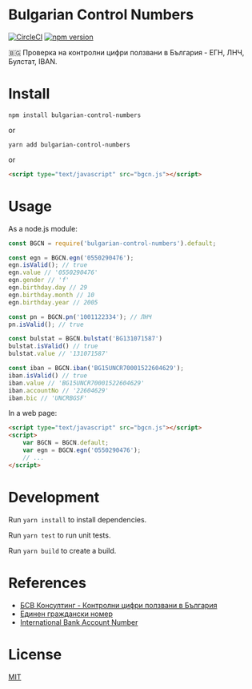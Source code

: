 Bulgarian Control Numbers
==========================

[![CircleCI](https://circleci.com/gh/petarov/bulgarian-control-numbers.svg?style=svg)](https://circleci.com/gh/petarov/bulgarian-control-numbers) [![npm version][npm-image]][npm-url]

[npm-url]: https://www.npmjs.com/package/bulgarian-control-numbers
[npm-image]: https://img.shields.io/npm/v/bulgarian-control-numbers.svg

:bulgaria: Проверка на контролни цифри ползвани в България - ЕГН, ЛНЧ, Булстат, IBAN.

# Install

    npm install bulgarian-control-numbers

or

    yarn add bulgarian-control-numbers

or

```html
<script type="text/javascript" src="bgcn.js"></script>
```

# Usage

As a node.js module:

```javascript
const BGCN = require('bulgarian-control-numbers').default;

const egn = BGCN.egn('0550290476');
egn.isValid(); // true
egn.value // '0550290476'
egn.gender // 'f'
egn.birthday.day // 29
egn.birthday.month // 10
egn.birthday.year // 2005

const pn = BGCN.pn('1001122334'); // ЛНЧ
pn.isValid(); // true

const bulstat = BGCN.bulstat('BG131071587')
bulstat.isValid() // true
bulstat.value // '131071587'

const iban = BGCN.iban('BG15UNCR70001522604629');
iban.isValid() // true
iban.value // 'BG15UNCR70001522604629'
iban.accountNo // '22604629'
iban.bic // 'UNCRBGSF'
```

In a web page:

```html
<script type="text/javascript" src="bgcn.js"></script>
<script>
    var BGCN = BGCN.default;
    var egn = BGCN.egn('0550290476');
    // ...
</script>
```

# Development

Run `yarn install` to install dependencies.

Run `yarn test` to run unit tests.

Run `yarn build` to create a build.

# References

* [БСВ Консултинг - Контролни цифри ползвани в България](http://bsv-bg.com/контролни-цифри-ползвани-в-българия)
* [Единен граждански номер](https://bg.wikipedia.org/wiki/Единен_граждански_номер)
* [International Bank Account Number](https://en.wikipedia.org/wiki/International_Bank_Account_Number)

# License

[MIT](LICENSE)
